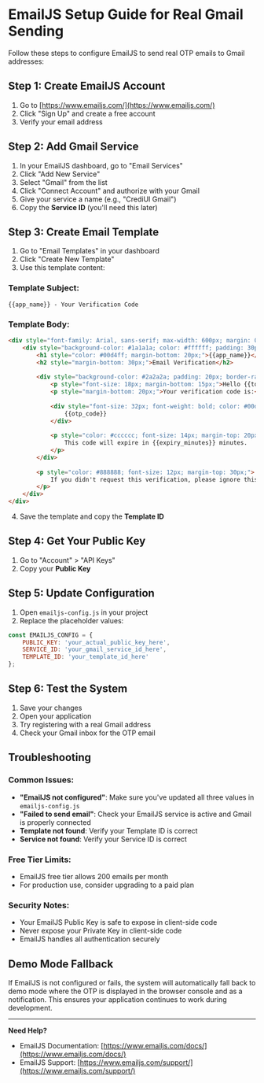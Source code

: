 # EmailJS Setup Guide for Real Gmail Sending

Follow these steps to configure EmailJS to send real OTP emails to Gmail addresses:

## Step 1: Create EmailJS Account
1. Go to [https://www.emailjs.com/](https://www.emailjs.com/)
2. Click "Sign Up" and create a free account
3. Verify your email address

## Step 2: Add Gmail Service
1. In your EmailJS dashboard, go to "Email Services"
2. Click "Add New Service"
3. Select "Gmail" from the list
4. Click "Connect Account" and authorize with your Gmail
5. Give your service a name (e.g., "CrediUI Gmail")
6. Copy the **Service ID** (you'll need this later)

## Step 3: Create Email Template
1. Go to "Email Templates" in your dashboard
2. Click "Create New Template"
3. Use this template content:

### Template Subject:
```
{{app_name}} - Your Verification Code
```

### Template Body:
```html
<div style="font-family: Arial, sans-serif; max-width: 600px; margin: 0 auto; padding: 20px; background-color: #f9f9f9;">
    <div style="background-color: #1a1a1a; color: #ffffff; padding: 30px; border-radius: 10px; text-align: center;">
        <h1 style="color: #00d4ff; margin-bottom: 20px;">{{app_name}}</h1>
        <h2 style="margin-bottom: 30px;">Email Verification</h2>
        
        <div style="background-color: #2a2a2a; padding: 20px; border-radius: 8px; margin: 20px 0;">
            <p style="font-size: 18px; margin-bottom: 15px;">Hello {{to_name}},</p>
            <p style="margin-bottom: 20px;">Your verification code is:</p>
            
            <div style="font-size: 32px; font-weight: bold; color: #00d4ff; letter-spacing: 8px; margin: 20px 0; padding: 15px; background-color: #1a1a1a; border-radius: 5px;">
                {{otp_code}}
            </div>
            
            <p style="color: #cccccc; font-size: 14px; margin-top: 20px;">
                This code will expire in {{expiry_minutes}} minutes.
            </p>
        </div>
        
        <p style="color: #888888; font-size: 12px; margin-top: 30px;">
            If you didn't request this verification, please ignore this email.
        </p>
    </div>
</div>
```

4. Save the template and copy the **Template ID**

## Step 4: Get Your Public Key
1. Go to "Account" > "API Keys"
2. Copy your **Public Key**

## Step 5: Update Configuration
1. Open `emailjs-config.js` in your project
2. Replace the placeholder values:

```javascript
const EMAILJS_CONFIG = {
    PUBLIC_KEY: 'your_actual_public_key_here',
    SERVICE_ID: 'your_gmail_service_id_here', 
    TEMPLATE_ID: 'your_template_id_here'
};
```

## Step 6: Test the System
1. Save your changes
2. Open your application
3. Try registering with a real Gmail address
4. Check your Gmail inbox for the OTP email

## Troubleshooting

### Common Issues:
- **"EmailJS not configured"**: Make sure you've updated all three values in `emailjs-config.js`
- **"Failed to send email"**: Check your EmailJS service is active and Gmail is properly connected
- **Template not found**: Verify your Template ID is correct
- **Service not found**: Verify your Service ID is correct

### Free Tier Limits:
- EmailJS free tier allows 200 emails per month
- For production use, consider upgrading to a paid plan

### Security Notes:
- Your EmailJS Public Key is safe to expose in client-side code
- Never expose your Private Key in client-side code
- EmailJS handles all authentication securely

## Demo Mode Fallback
If EmailJS is not configured or fails, the system will automatically fall back to demo mode where the OTP is displayed in the browser console and as a notification. This ensures your application continues to work during development.

---

**Need Help?**
- EmailJS Documentation: [https://www.emailjs.com/docs/](https://www.emailjs.com/docs/)
- EmailJS Support: [https://www.emailjs.com/support/](https://www.emailjs.com/support/)